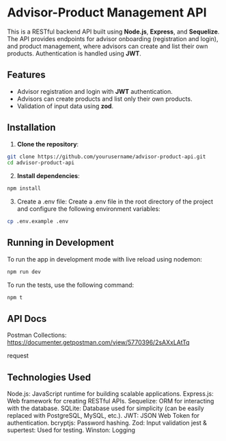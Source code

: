 # Advisor-Product Management API

This is a RESTful backend API built using **Node.js**, **Express**, and **Sequelize**. The API provides endpoints for advisor onboarding (registration and login), and product management, where advisors can create and list their own products. Authentication is handled using **JWT**.

## **Features**

-   Advisor registration and login with **JWT** authentication.
-   Advisors can create products and list only their own products.
-   Validation of input data using **zod**.

## **Installation**

1. **Clone the repository**:

```bash
git clone https://github.com/yourusername/advisor-product-api.git
cd advisor-product-api
```

2. **Install dependencies**:

```bash
npm install
```

3. Create a .env file: Create a .env file in the root directory of the project and configure the following environment variables:

```bash
cp .env.example .env
```

## **Running in Development**

To run the app in development mode with live reload using nodemon:

```bash
npm run dev
```

To run the tests, use the following command:

```bash
npm t
```

## **API Docs**

Postman Collections: https://documenter.getpostman.com/view/5770396/2sAXxLAtTq

request

## Technologies Used

Node.js: JavaScript runtime for building scalable applications.
Express.js: Web framework for creating RESTful APIs.
Sequelize: ORM for interacting with the database.
SQLite: Database used for simplicity (can be easily replaced with PostgreSQL, MySQL, etc.).
JWT: JSON Web Token for authentication.
bcryptjs: Password hashing.
Zod: Input validation
jest & supertest: Used for testing.
Winston: Logging
